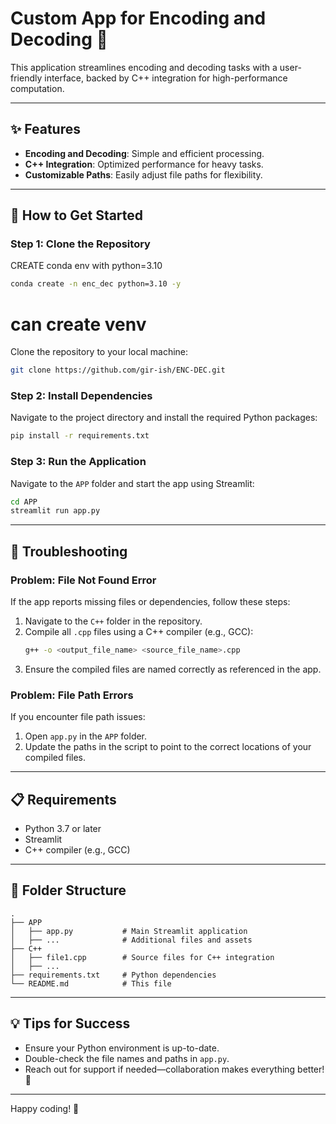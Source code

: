 # **Custom App for Encoding and Decoding** 🚀

This application streamlines encoding and decoding tasks with a user-friendly interface, backed by C++ integration for high-performance computation.

---

## **✨ Features**
- **Encoding and Decoding**: Simple and efficient processing.
- **C++ Integration**: Optimized performance for heavy tasks.
- **Customizable Paths**: Easily adjust file paths for flexibility.

---

## **🚀 How to Get Started**

### **Step 1: Clone the Repository**

CREATE conda env with python=3.10
```bash
conda create -n enc_dec python=3.10 -y
```
#    can create venv

Clone the repository to your local machine:
```bash
git clone https://github.com/gir-ish/ENC-DEC.git
```

### **Step 2: Install Dependencies**
Navigate to the project directory and install the required Python packages:
```bash
pip install -r requirements.txt
```

### **Step 3: Run the Application**
Navigate to the `APP` folder and start the app using Streamlit:
```bash
cd APP
streamlit run app.py
```

---

## **🔧 Troubleshooting**

### **Problem: File Not Found Error**
If the app reports missing files or dependencies, follow these steps:

1. Navigate to the `C++` folder in the repository.
2. Compile all `.cpp` files using a C++ compiler (e.g., GCC):
   ```bash
   g++ -o <output_file_name> <source_file_name>.cpp
   ```
3. Ensure the compiled files are named correctly as referenced in the app.

### **Problem: File Path Errors**
If you encounter file path issues:
1. Open `app.py` in the `APP` folder.
2. Update the paths in the script to point to the correct locations of your compiled files.

---

## **📋 Requirements**
- Python 3.7 or later
- Streamlit
- C++ compiler (e.g., GCC)

---

## **📂 Folder Structure**
```
.
├── APP
│   ├── app.py           # Main Streamlit application
│   ├── ...              # Additional files and assets
├── C++
│   ├── file1.cpp        # Source files for C++ integration
│   ├── ...
├── requirements.txt     # Python dependencies
└── README.md            # This file
```

---

## **💡 Tips for Success**
- Ensure your Python environment is up-to-date.
- Double-check the file names and paths in `app.py`.
- Reach out for support if needed—collaboration makes everything better! 🙌  

---

Happy coding! 🎉
